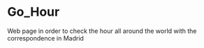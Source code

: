 # Go_Hour
Web page in order to check the hour all around the world with the correspondence in Madrid
